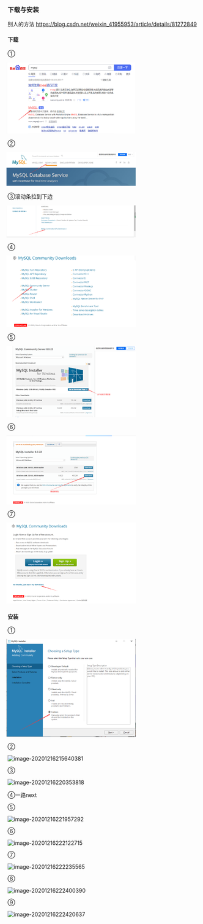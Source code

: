 ### 下载与安装

别人的方法
https://blog.csdn.net/weixin_41955953/article/details/81272849

#### 下载

①

<img src="./images/下载与安装/1.png" style="zoom: 33%;margin-left:-10px" >

②

<img src="./images/下载与安装/2.png" style="zoom: 33%;margin-left:-10px" >

③滚动条拉到下边

<img src="./images/下载与安装/3.png" style="zoom: 33%;margin-left:-10px" >

④

<img src="./images/下载与安装/4.png" style="zoom: 33%;margin-left:-10px" >

⑤

<img src="./images/下载与安装/5.png" style="zoom: 33%;margin-left:-10px" >

⑥

<img src="./images/下载与安装/6.png" style="zoom: 33%;margin-left:-10px" >

⑦

<img src="./images/下载与安装/7.png" style="zoom: 33%;margin-left:-10px" >

#### 安装

①

<img src="./images/下载与安装/8.png" style="zoom: 33%;margin-left:-10px" >

②

![image-20201216215640381](C:\Users\89750\AppData\Roaming\Typora\typora-user-images\image-20201216215640381.png)

③

![image-20201216220353818](C:\Users\89750\AppData\Roaming\Typora\typora-user-images\image-20201216220353818.png)

④一路next

⑤

![image-20201216221957292](C:\Users\89750\AppData\Roaming\Typora\typora-user-images\image-20201216221957292.png)

⑥

![image-20201216222122715](C:\Users\89750\AppData\Roaming\Typora\typora-user-images\image-20201216222122715.png)

⑦

![image-20201216222235565](C:\Users\89750\AppData\Roaming\Typora\typora-user-images\image-20201216222235565.png)

⑧

![image-20201216222400390](C:\Users\89750\AppData\Roaming\Typora\typora-user-images\image-20201216222400390.png)

⑨

![image-20201216222420637](C:\Users\89750\AppData\Roaming\Typora\typora-user-images\image-20201216222420637.png)